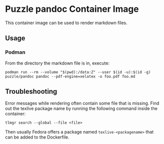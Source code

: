# Puzzle pandoc Container Image

This container image can be used to render markdown files.


## Usage
### Podman

From the directory the markdown file is in, execute:

```
podman run --rm --volume "$(pwd):/data:Z" --user $(id -u):$(id -g) puzzle/pandoc pandoc --pdf-engine=xelatex -o foo.pdf foo.md
```


## Troubleshooting

Error messages while rendering often contain some file that is missing. Find out the texlive package name by running the following command inside the container:

```
tlmgr search --global --file <file>
```

Then usually Fedora offers a package named `texlive-<packagename>` that can be added to the Dockerfile.
